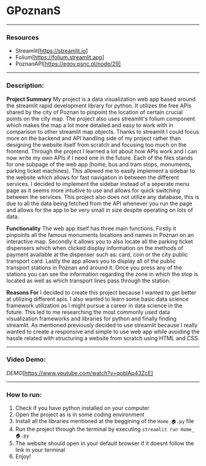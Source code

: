 # GPoznanS

---

### Resources
- Streamlit[https://streamlit.io]
- Folium[https://folium.streamlit.app]
- PoznanAPI[https://egov.psnc.pl/node/29]

---

### Description:

**Project Summary**
My project is a data visualization web app based around the streamlit rapid development library for python. It utilizes the free APIs shared by the city of Poznan to pinpoint the location of certain crucial points on the city map. The project also uses streamlit's folium component which makes the map a lot more detailed and easy to work with in comparison to other streamlit map objects. Thanks to streamlit I could focus more on the backend and API handling side of my project rather than designing the website itself from scratch and focusing too much on the frontend. Through the project I learned a lot about how APIs work and I can now write my own APIs if I need one in the future. Each of the files stands for one subpage of the web app (home, bus and tram stops, monuments, parking ticket machines). This allowed me to easily implement a sidebar to the website which allows for fast navigation in between the different services. I decided to implement the sidebar instead of a seperate menu page as it seems more intuitive to use and allows for quick switching between the services. This project also does not utilize any database, this is due to all the data being fetched from the API whenever you run the page and allows for the app to be very small in size despite operating on lots of data.

**Functionality**
The web app itself has three main functions. Firstly it pinpoints all the famous monuments locations and names in Poznan on an interactive map. Secondly it allows you to also locate all the parking ticket dispensers which when clicked display information on the methods of payment available at the dispenser such as: card, coin or the city public transport card. Lastly the app allows you to display all of the public transport stations in Poznan and around it. Once you press any of the stations you can see the information regarding the zone in which the stop is located as well as which transport lines pass through the station.

**Reasons For**
I decided to create this project because I wanted to get better at utilizing different apis. I also wanted to learn some basic data science framework utilization as I might pursue a career in data science in the future. This led to me researching the most commonly used data visualization frameworks and libraries for python and finally finding streamlit. As mentioned previously decided to use streamlit because I really wanted to create a responsive and simple to use web app while avoiding the hassle related with structuring a website from scratch using HTML and CSS.

---

### Video Demo:
*DEMO*[https://www.youtube.com/watch?v=qoblAp43ZcE]

---

### How to run:
1. Check if you have python installed on your computer
2. Open the project as is in some coding environment
3. Install all the libraries mentioned at the beggining of the `Home_🏠.py` file
4. Run the project through the terminal by executing `streamlit run Home_🏠.py`
5. The website should open in your default browser if it doesnt follow the link in your terminal
6. Enjoy!
